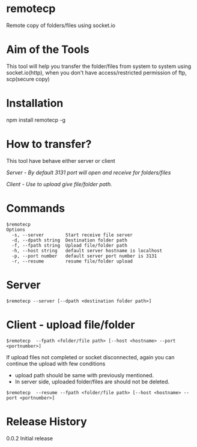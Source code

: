 # remotecp

Remote copy of folders/files using socket.io

# Aim of the Tools

This tool will help you transfer the folder/files from system to system using socket.io(http), when you don't have access/restricted permission of ftp, scp(secure copy) 

# Installation

  npm install remotecp -g 

# How to transfer?

This tool have behave either server or client

*Server - By default 3131 port will open  and receive for folders/files*

*Client - Use to upload give file/folder path.*

# Commands
```
$remotecp
Options
  -s, --server        Start receive file server
  -d, --dpath string  Destination folder path
  -f, --fpath string  Upload file/folder path
  -h, --host string   default server hostname is localhost
  -p, --port number   default server port number is 3131
  -r, --resume        resume file/folder upload
```

# Server 
```
$remotecp --server [--dpath <destination folder path>]
```
# Client - upload file/folder 
```
$remotecp  --fpath <folder/file path> [--host <hostname> --port <portnumber>]
```

If upload files not completed or socket disconnected, again you can continue the upload with few conditions
* upload path should be same with previously mentioned.
* In server side, uploaded folder/files are should not be deleted.
```
$remotecp  --resume --fpath <folder/file path> [--host <hostname> --port <portnumber>]
```
# Release History
0.0.2 Initial release
